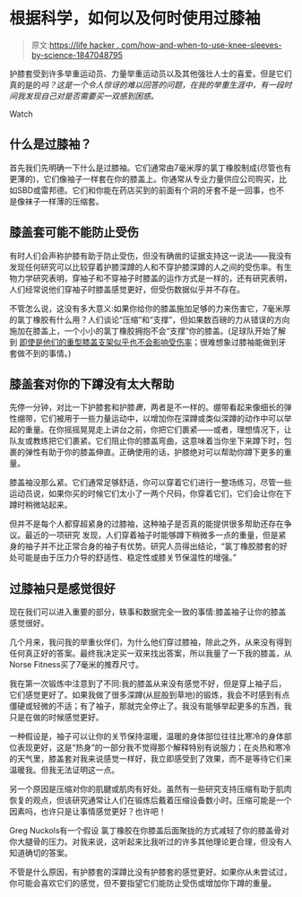 # 根据科学，如何以及何时使用过膝袖

> 原文:[https://life hacker . com/how-and-when-to-use-knee-sleeves-by-science-1847048795](https://lifehacker.com/how-and-when-to-use-knee-sleeves-according-to-science-1847048795)

护膝套受到许多举重运动员、力量举重运动员以及其他强壮人士的喜爱。但是它们真的是的*吗？这是一个令人惊讶的难以回答的问题，在我的举重生涯中，有一段时间我发现自己对是否需要买一双感到困惑。*

Watch

## 什么是过膝袖？

首先我们先明确一下什么是过膝袖。它们通常由7毫米厚的氯丁橡胶制成(尽管也有更薄的)，它们像袖子一样套在你的膝盖上。你通常从专业力量供应公司购买，比如SBD或雷邦德。它们和你能在药店买到的前面有个洞的牙套不是一回事，也不是像袜子一样薄的压缩套。

## 膝盖套可能不能防止受伤

有时人们会声称护膝有助于防止受伤，但没有确凿的证据支持这一说法——我没有发现任何研究可以比较穿着护膝深蹲的人和不穿护膝深蹲的人之间的受伤率。有生物力学研究表明，穿袖子和不穿袖子时膝盖的运作方式是一样的，还有研究表明，人们经常说他们穿袖子时膝盖感觉更好，但受伤数据似乎并不存在。

不管怎么说，这没有多大意义:如果你给你的膝盖施加足够的力来伤害它，7毫米厚的氯丁橡胶有什么用？人们谈论“压缩”和“支撑”，但如果数百磅的力从错误的方向施加在膝盖上，一个小小的氯丁橡胶拥抱不会“支撑”你的膝盖。(足球队开始了解到 [即使是他们的重型膝盖支架似乎也不会影响受伤率](https://www.nytimes.com/2017/01/08/sports/ncaafootball/college-football-playoff-alabama-clemson-knee-braces.html)；很难想象过膝袖能做到牙套做不到的事情。)

## 膝盖套对你的下蹲没有太大帮助

先停一分钟，对比一下护膝套和护膝*裹*，两者是不一样的。绷带看起来像细长的弹性绷带，它们被用于一些力量运动中，以增加你在深蹲或类似深蹲的动作中可以举起的重量。在你摇摇晃晃走上讲台之前，你把它们裹紧——或者，理想情况下，让队友或教练把它们裹紧。它们阻止你的膝盖弯曲，这意味着当你坐下来蹲下时，包裹的弹性有助于你的膝盖伸直。正确使用的话，护膝绝对可以帮助你蹲下更多的重量。

膝盖袖没那么紧。它们通常足够舒适，你可以穿着它们进行一整场练习，尽管一些运动员说，如果你买的时候它们太小了一两个尺码，你穿着它们，它们会让你在下蹲时稍微站起来。

但并不是每个人都穿超紧身的过膝袖，这种袖子是否真的能提供很多帮助还存在争议。最近的一项研究 发现，人们穿着袖子时能够蹲下稍微多一点的重量，但是紧身的袖子并不比正常合身的袖子有优势。研究人员得出结论，“氯丁橡胶膝套的好处可能是由于压力介导的舒适性、稳定性或膝关节保温性的增强。”

## 过膝袖只是感觉很好

现在我们可以进入重要的部分，轶事和数据完全一致的事情:膝盖袖子让你的膝盖感觉很好。

几个月来，我问我的举重伙伴们，为什么他们穿过膝袖，除此之外，从来没有得到任何真正好的答案。最终我决定买一双来找出答案，所以我量了一下我的膝盖，从Norse Fitness买了7毫米的推荐尺寸。

我在第一次锻炼中注意到了不同:我的膝盖从来没有感觉不好，但是穿上袖子后，它们感觉更好了。如果我做了很多深蹲(从屁股到草地)的锻炼，我会不时感到有点僵硬或轻微的不适；有了袖子，那就完全停止了。我没有能够举起更多的东西，我只是在做的时候感觉更好。

一种假设是，袖子可以让你的关节保持温暖，温暖的身体部位往往比寒冷的身体部位表现更好，这是“热身”的一部分我不觉得那个解释特别有说服力；在炎热和寒冷的天气里，膝盖套对我来说感觉一样好，我立即感受到了效果，而不是等待它们来温暖我。但我无法证明这一点。

另一个原因是压缩对你的肌腱或肌肉有好处。虽然有一些研究支持压缩有助于肌肉恢复的观点，但该研究通常让人们在锻炼后戴着压缩设备数小时。压缩可能是一个因素吗，也许只是让事情感觉更好？也许吧！

Greg Nuckols有一个假设 氯丁橡胶在你膝盖后面聚拢的方式减轻了你的膝盖骨对你大腿骨的压力。对我来说，这听起来比我听过的许多其他理论更合理，但没有人知道确切的答案。

不管是什么原因，有护膝套的深蹲比没有护膝套的感觉更好。如果你从未尝试过，你可能会喜欢它们的感觉，但不要指望它们能防止受伤或增加你下蹲的重量。